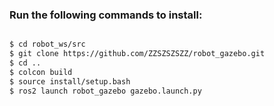 ### Run the following commands to install: 

```bash

$ cd robot_ws/src
$ git clone https://github.com/ZZSZSZSZZ/robot_gazebo.git
$ cd ..
$ colcon build
$ source install/setup.bash
$ ros2 launch robot_gazebo gazebo.launch.py
```
